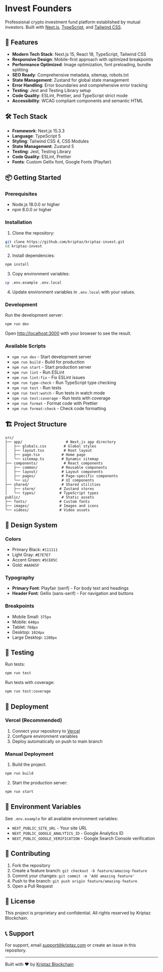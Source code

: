 # Invest Founders

Professional crypto investment fund platform established by mutual investors. Built with [Next.js](https://nextjs.org), [TypeScript](https://www.typescriptlang.org/), and [Tailwind CSS](https://tailwindcss.com/).

## 🚀 Features

- **Modern Tech Stack**: Next.js 15, React 18, TypeScript, Tailwind CSS
- **Responsive Design**: Mobile-first approach with optimized breakpoints
- **Performance Optimized**: Image optimization, font preloading, bundle splitting
- **SEO Ready**: Comprehensive metadata, sitemap, robots.txt
- **State Management**: Zustand for global state management
- **Error Handling**: Error boundaries and comprehensive error tracking
- **Testing**: Jest and Testing Library setup
- **Code Quality**: ESLint, Prettier, and TypeScript strict mode
- **Accessibility**: WCAG compliant components and semantic HTML

## 🛠️ Tech Stack

- **Framework**: Next.js 15.3.3
- **Language**: TypeScript 5
- **Styling**: Tailwind CSS 4, CSS Modules
- **State Management**: Zustand 5
- **Testing**: Jest, Testing Library
- **Code Quality**: ESLint, Prettier
- **Fonts**: Custom Gellix font, Google Fonts (Playfair)

## 📦 Getting Started

### Prerequisites

- Node.js 18.0.0 or higher
- npm 8.0.0 or higher

### Installation

1. Clone the repository:
```bash
git clone https://github.com/kriptaz/kriptaz-invest.git
cd kriptaz-invest
```

2. Install dependencies:
```bash
npm install
```

3. Copy environment variables:
```bash
cp .env.example .env.local
```

4. Update environment variables in `.env.local` with your values.

### Development

Run the development server:

```bash
npm run dev
```

Open [http://localhost:3000](http://localhost:3000) with your browser to see the result.

### Available Scripts

- `npm run dev` - Start development server
- `npm run build` - Build for production
- `npm run start` - Start production server
- `npm run lint` - Run ESLint
- `npm run lint:fix` - Fix ESLint issues
- `npm run type-check` - Run TypeScript type checking
- `npm run test` - Run tests
- `npm run test:watch` - Run tests in watch mode
- `npm run test:coverage` - Run tests with coverage
- `npm run format` - Format code with Prettier
- `npm run format:check` - Check code formatting

## 🏗️ Project Structure

```
src/
├── app/                    # Next.js app directory
│   ├── globals.css        # Global styles
│   ├── layout.tsx         # Root layout
│   ├── page.tsx          # Home page
│   └── sitemap.ts        # Dynamic sitemap
├── components/            # React components
│   ├── common/           # Reusable components
│   ├── layout/           # Layout components
│   ├── pages/            # Page-specific components
│   └── ui/               # UI components
├── shared/               # Shared utilities
│   ├── store/           # Zustand stores
│   └── types/           # TypeScript types
public/                   # Static assets
├── fonts/               # Custom fonts
├── images/              # Images and icons
└── videos/              # Video assets
```

## 🎨 Design System

### Colors
- Primary Black: `#111111`
- Light Gray: `#E7E7E7`
- Accent Green: `#5CE05C`
- Gold: `#AA965F`

### Typography
- **Primary Font**: Playfair (serif) - For body text and headings
- **Header Font**: Gellix (sans-serif) - For navigation and buttons

### Breakpoints
- Mobile Small: `375px`
- Mobile: `640px`
- Tablet: `768px`
- Desktop: `1024px`
- Large Desktop: `1280px`

## 🧪 Testing

Run tests:
```bash
npm run test
```

Run tests with coverage:
```bash
npm run test:coverage
```

## 🚀 Deployment

### Vercel (Recommended)

1. Connect your repository to [Vercel](https://vercel.com)
2. Configure environment variables
3. Deploy automatically on push to main branch

### Manual Deployment

1. Build the project:
```bash
npm run build
```

2. Start the production server:
```bash
npm run start
```

## 📝 Environment Variables

See `.env.example` for all available environment variables:

- `NEXT_PUBLIC_SITE_URL` - Your site URL
- `NEXT_PUBLIC_GOOGLE_ANALYTICS_ID` - Google Analytics ID
- `NEXT_PUBLIC_GOOGLE_VERIFICATION` - Google Search Console verification

## 🤝 Contributing

1. Fork the repository
2. Create a feature branch: `git checkout -b feature/amazing-feature`
3. Commit your changes: `git commit -m 'Add amazing feature'`
4. Push to the branch: `git push origin feature/amazing-feature`
5. Open a Pull Request

## 📄 License

This project is proprietary and confidential. All rights reserved by Kriptaz Blockchain.

## 📞 Support

For support, email support@kriptaz.com or create an issue in this repository.

---

Built with ❤️ by [Kriptaz Blockchain](https://kriptaz.com)
